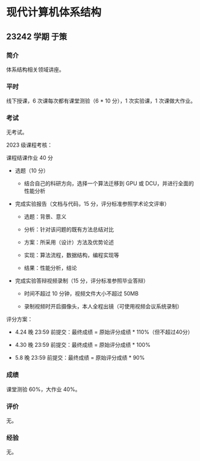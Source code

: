 # 现代计算机体系结构

## 23242 学期 于策

### 简介

体系结构相关领域讲座。

### 平时

线下授课，6 次课每次都有课堂测验（6 * 10 分），1 次实验课，1 次课做大作业。

### 考试

无考试。

2023 级课程考核：

课程结课作业 40 分

- 选题（10 分）

    - 结合自己的科研方向，选择一个算法迁移到 GPU 或 DCU，并进行全面的性能分析

- 完成实验报告（文档与代码，15 分，评分标准参照学术论文评审）

    - 选题：背景、意义

    - 分析：针对该问题的既有方法总结对比

    - 方案：所采用（设计）方法及优势论述

    - 实现：算法流程，数据结构，编程实现等

    - 结果：性能分析，结论

- 完成实验答辩视频录制（15 分，评分标准参照毕业答辩）

    - 时间不超过 10 分钟，视频文件大小不超过 50MB

    - 录制视频时开启摄像头，本人全程出镜（可使用视频会议系统录制）

评分方案：

- 4.24  晚 23:59 前提交：最终成绩 = 原始评分成绩 * 110%（但不超过40分）

- 4.30  晚 23:59 前提交：最终成绩 = 原始评分成绩 * 100%

- 5.8   晚 23:59 前提交：最终成绩 = 原始评分成绩 * 90%

### 成绩

课堂测验 60%，大作业 40%。

### 评价

无。

### 经验

无。